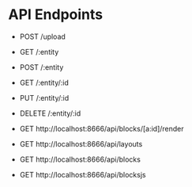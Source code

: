 # API Endpoints
- POST /upload

- GET /:entity
- POST /:entity
- GET /:entity/:id
- PUT /:entity/:id
- DELETE /:entity/:id

- GET http://localhost:8666/api/blocks/[a:id]/render
- GET http://localhost:8666/api/layouts
- GET http://localhost:8666/api/blocks
- GET http://localhost:8666/api/blocksjs